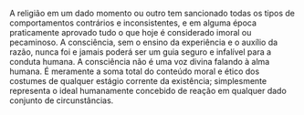 ﻿A religião em um dado momento ou outro tem sancionado todas os tipos de comportamentos contrários e inconsistentes, e em alguma época praticamente aprovado tudo o que hoje é considerado imoral ou pecaminoso. A consciência, sem o ensino da experiência e o auxílio da razão, nunca foi e jamais poderá ser um guia seguro e infalível para a conduta humana. A consciência não é uma voz divina falando à alma humana. É meramente a soma total do conteúdo moral e ético dos costumes de qualquer estágio corrente da existência; simplesmente representa o ideal humanamente concebido de reação em qualquer dado conjunto de circunstâncias.